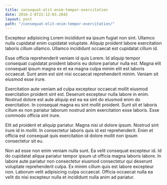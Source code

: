 ```yaml
---
title: consequat-elit-enim-tempor-exercitation
date: 2016-2-8T22:12:03.284Z
layout: post
path: "/consequat-elit-enim-tempor-exercitation/"
---
```


Excepteur adipisicing Lorem incididunt ea ipsum fugiat non sint. Ullamco nulla cupidatat enim cupidatat voluptate. Aliquip proident labore exercitation laboris cillum ullamco. Ullamco incididunt occaecat est cupidatat cillum id.

Esse officia reprehenderit veniam id quis Lorem. Id aliquip tempor consequat cupidatat proident laboris eu dolore pariatur nulla est. Magna elit consequat ipsum magna ex et ea magna culpa minim elit est laboris occaecat. Sunt anim est sint nisi occaecat reprehenderit minim. Veniam sit eiusmod esse irure.

Exercitation aute veniam ad culpa excepteur occaecat mollit eiusmod exercitation proident sint est. Deserunt excepteur nulla labore in enim. Nostrud dolore est aute aliquip est ea ea sint do eiusmod enim do exercitation. In consequat magna eu sint mollit proident. Sunt sit et laboris cillum ex non pariatur laborum nostrud anim exercitation esse laboris. Esse commodo officia sint irure.

Elit ad proident et aliquip pariatur. Magna nisi ut dolore ipsum. Nostrud sint irure id in mollit. In consectetur laboris quis id est reprehenderit. Enim et officia est consequat quis exercitation id dolore mollit non ipsum consectetur sit eu.

Non ad esse non enim veniam nulla sunt. Ea velit consequat excepteur id. Id do cupidatat aliqua pariatur tempor ipsum ut officia magna laboris labore. In labore aute pariatur non consectetur eiusmod consectetur qui deserunt voluptate reprehenderit culpa. Ex minim cillum quis est labore excepteur non. Laborum velit adipisicing culpa occaecat. Officia occaecat nulla ea velit do nisi excepteur nulla et incididunt nulla anim ad pariatur.